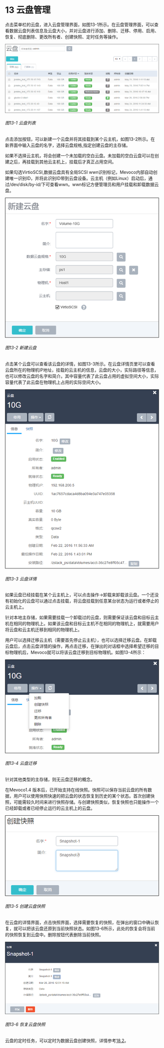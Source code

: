 # 13 云盘管理

点击菜单栏的云盘，进入云盘管理界面，如图13-1所示。在云盘管理界面，可以查看数据云盘列表信息及云盘大小，并对云盘进行添加、删除、迁移、停用、启用、恢复、彻底删除、更改所有者、创建快照、定时任务等操作。

![png](../images/13-1.png "图13-1  云盘列表")
###### 图13-1  云盘列表

点击添加按钮，可以新建一个云盘并将其挂载到某个云主机，如图13-2所示。在新界面中输入云盘的名字，选择云盘规格,指定创建云盘的主存储。

如果不选择云主机，将会创建一个未加载的空白云盘。未加载的空白云盘可以在创建之后，再挂载到其他云主机上，挂载后才真正占用空间。

如果勾选VirtioSCSI,数据云盘具有全局SCSI wwn识别标记，Mevoco内部自动创建唯一识别ID，并将此识别ID带到云盘设备。云主机（例如Linux）启动后，通过/dev/disk/by-id/下可查看wwn。wwn标记方便管理员和用户挂载和卸载数据云盘。

![png](../images/13-2.png "图13-2  新建云盘")
###### 图13-2  新建云盘

点击某个云盘可以查看该云盘的详情，如图13-3所示。在云盘详情页里可以查看云盘所在的物理机IP地址，挂载的云主机的信息，云盘的大小，实际路径等信息，也可以修改云盘的名字和简介。其中容量代表了此云盘占用的虚拟空间大小，实际容量代表了此云盘在物理机上占用的实际空间大小。

![png](../images/13-3.png "图13-3  云盘详情")
###### 图13-3  云盘详情

如果云盘已经挂载在某个云主机上，可以点击操作->卸载来卸载该云盘。一个还没有初始化的云盘可以通过点击挂载，将云盘挂载到任意某台状态为运行或者停止的云主机上。

针对本地主存储，如果需要挂载一个卸载过的云盘，则需要保证该云盘和目标云主机在相同的物理机上。如果该云盘和目标云主机不在相同的物理机上，就需要用户将云盘和云主机迁移到相同的物理机上。

用户可以选择迁移云主机（需要首先停止云主机），也可以选择迁移云盘。在卸载云盘后，点击云盘详情的操作，再点击迁移，在弹出的对话框中选择希望迁移的目标物理机后，Mevoco就可以将该云盘迁移到目标物理机。如图13-4所示：

![png](../images/13-4.png "图13-4  云盘迁移")
###### 图13-4  云盘迁移

针对其他类型的主存储，则无云盘迁移的概念。

在Mevoco1.4 版本后，已开始支持在线快照。快照可以保存当前云盘的所有数据，用户可以使用快照快速的把云盘的状态恢复到历史的某个状态。首次创建快照，可能需较久时间来进行快照存储。与创建快照类似，恢复快照也只能操作一个已经卸载或者已经停止运行的云主机上的云盘。

![png](../images/13-5.png "图13-5  创建云盘快照")
###### 图13-5  创建云盘快照

在云盘的详情界面，点击快照界面，选择需要恢复的快照，在弹出的窗口中确认恢复，就可以把该云盘还原到当前快照状态。如图13-6所示，此处的恢复会将当前的快照恢复到云盘中。删除按钮代表删除当前快照。

![png](../images/13-6.png "图13-6  恢复云盘快照")
###### 图13-6  恢复云盘快照

云盘的定时任务，可以定时为数据云盘创建快照，详情参考[18.2](/Schedule/volume-schedule.md)。
